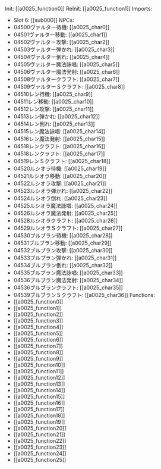 Init: [[a0025_function0]]
ReInit: [[a0025_function1]]
Imports:
- Slot 6: [[sub000]]
NPCs:
- 04500ヴァルター待機: [[a0025_char0]]
- 04501ヴァルター移動: [[a0025_char1]]
- 04502ヴァルター攻撃: [[a0025_char2]]
- 04503ヴァルター弾かれ: [[a0025_char3]]
- 04504ヴァルター倒れ: [[a0025_char4]]
- 04505ヴァルター魔法詠唱: [[a0025_char5]]
- 04506ヴァルター魔法発射: [[a0025_char6]]
- 04508ヴァルタークラフト: [[a0025_char7]]
- 04509ヴァルターＳクラフト: [[a0025_char8]]
- 04510レン待機: [[a0025_char9]]
- 04511レン移動: [[a0025_char10]]
- 04512レン攻撃: [[a0025_char11]]
- 04513レン弾かれ: [[a0025_char12]]
- 04514レン倒れ: [[a0025_char13]]
- 04515レン魔法詠唱: [[a0025_char14]]
- 04516レン魔法発射: [[a0025_char15]]
- 04518レンクラフト: [[a0025_char16]]
- 04518レンクラフト: [[a0025_char17]]
- 04519レンＳクラフト: [[a0025_char18]]
- 04520ルシオラ待機: [[a0025_char19]]
- 04521ルシオラ移動: [[a0025_char20]]
- 04522ルシオラ攻撃: [[a0025_char21]]
- 04523ルシオラ弾かれ: [[a0025_char22]]
- 04524ルシオラ倒れ: [[a0025_char23]]
- 04525ルシオラ魔法詠唱: [[a0025_char24]]
- 04526ルシオラ魔法発射: [[a0025_char25]]
- 04528ルシオラクラフト: [[a0025_char26]]
- 04529ルシオラＳクラフト: [[a0025_char27]]
- 04530ブルブラン待機: [[a0025_char28]]
- 04531ブルブラン移動: [[a0025_char29]]
- 04532ブルブラン攻撃: [[a0025_char30]]
- 04533ブルブラン弾かれ: [[a0025_char31]]
- 04534ブルブラン倒れ: [[a0025_char32]]
- 04535ブルブラン魔法詠唱: [[a0025_char33]]
- 04536ブルブラン魔法発射: [[a0025_char34]]
- 04536ブルブランクラフト: [[a0025_char35]]
- 04539ブルブランＳクラフト: [[a0025_char36]]
Functions:
- [[a0025_function0]]
- [[a0025_function1]]
- [[a0025_function2]]
- [[a0025_function3]]
- [[a0025_function4]]
- [[a0025_function5]]
- [[a0025_function6]]
- [[a0025_function7]]
- [[a0025_function8]]
- [[a0025_function9]]
- [[a0025_function10]]
- [[a0025_function11]]
- [[a0025_function12]]
- [[a0025_function13]]
- [[a0025_function14]]
- [[a0025_function15]]
- [[a0025_function16]]
- [[a0025_function17]]
- [[a0025_function18]]
- [[a0025_function19]]
- [[a0025_function20]]
- [[a0025_function21]]
- [[a0025_function22]]
- [[a0025_function23]]
- [[a0025_function24]]
- [[a0025_function25]]
